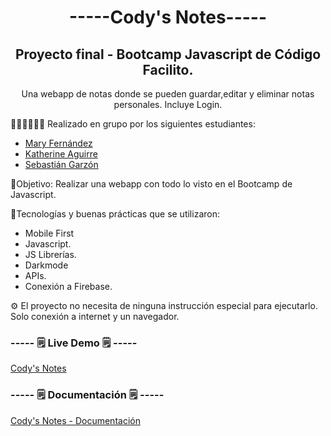<h1 align="center"> -----Cody's Notes----- </h1>

<h2 align="center">Proyecto final - Bootcamp Javascript de Código Facilito. </h2>
<p align="center">Una webapp de notas donde se pueden guardar,editar y eliminar notas personales. Incluye Login. </p>

👩🏻‍💻👨🏻‍💻 Realizado en grupo por los siguientes estudiantes:
- [Mary Fernández](https://github.com/Janselin)
- [Katherine Aguirre](https://github.com/kaymikatty)
- [Sebastián Garzón](https://github.com/sebasgarzons)

📌Objetivo:
Realizar una webapp con todo lo visto en el Bootcamp de Javascript.

🎨Tecnologías y buenas prácticas que se utilizaron:

- Mobile First
- Javascript.
- JS Librerías.
- Darkmode
- APIs.
- Conexión a Firebase.


⚙ El proyecto no necesita de ninguna instrucción especial para ejecutarlo.
Solo conexión a internet y un navegador.

<h3> -----  🗒 Live Demo 🗒 ----- </h3>

[Cody's Notes](https://sebasgarzons.github.io/FinalProject-JavaScript-CodigoFacilito/)

<h3> ----- 🗒 Documentación 🗒  ----- </h3>

[Cody's Notes - Documentación](https://github.com/sebasgarzons/FinalProject-JavaScript-CodigoFacilito/blob/main/documentacion%20cody%20notes.pdf)
